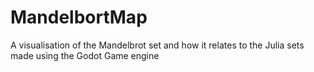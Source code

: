 # MandelbortMap
A visualisation of the Mandelbrot set and how it relates to the Julia sets made using the Godot Game engine

